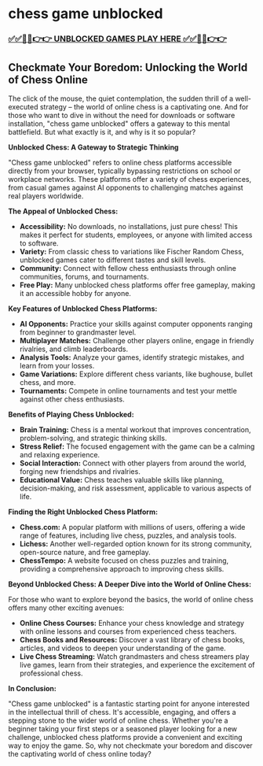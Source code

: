 # chess game unblocked

### [✅✅🔴🔴👉👉 UNBLOCKED GAMES PLAY HERE ✅✅🔴🔴👉👉](https://topstoryindia.com)

## Checkmate Your Boredom: Unlocking the World of Chess Online

The click of the mouse, the quiet contemplation, the sudden thrill of a well-executed strategy – the world of online chess is a captivating one.  And for those who want to dive in without the need for downloads or software installation, "chess game unblocked" offers a gateway to this mental battlefield. But what exactly is it, and why is it so popular?

**Unblocked Chess: A Gateway to Strategic Thinking**

"Chess game unblocked" refers to online chess platforms accessible directly from your browser, typically bypassing restrictions on school or workplace networks. These platforms offer a variety of chess experiences, from casual games against AI opponents to challenging matches against real players worldwide.

**The Appeal of Unblocked Chess:**

* **Accessibility:** No downloads, no installations, just pure chess! This makes it perfect for students, employees, or anyone with limited access to software.
* **Variety:** From classic chess to variations like Fischer Random Chess, unblocked games cater to different tastes and skill levels.
* **Community:** Connect with fellow chess enthusiasts through online communities, forums, and tournaments.
* **Free Play:** Many unblocked chess platforms offer free gameplay, making it an accessible hobby for anyone.

**Key Features of Unblocked Chess Platforms:**

* **AI Opponents:**  Practice your skills against computer opponents ranging from beginner to grandmaster level.
* **Multiplayer Matches:** Challenge other players online, engage in friendly rivalries, and climb leaderboards.
* **Analysis Tools:** Analyze your games, identify strategic mistakes, and learn from your losses.
* **Game Variations:** Explore different chess variants, like bughouse, bullet chess, and more.
* **Tournaments:** Compete in online tournaments and test your mettle against other chess enthusiasts.

**Benefits of Playing Chess Unblocked:**

* **Brain Training:** Chess is a mental workout that improves concentration, problem-solving, and strategic thinking skills.
* **Stress Relief:**  The focused engagement with the game can be a calming and relaxing experience.
* **Social Interaction:** Connect with other players from around the world, forging new friendships and rivalries.
* **Educational Value:** Chess teaches valuable skills like planning, decision-making, and risk assessment, applicable to various aspects of life.

**Finding the Right Unblocked Chess Platform:**

* **Chess.com:**  A popular platform with millions of users, offering a wide range of features, including live chess, puzzles, and analysis tools.
* **Lichess:**  Another well-regarded option known for its strong community, open-source nature, and free gameplay.
* **ChessTempo:** A website focused on chess puzzles and training, providing a comprehensive approach to improving chess skills.

**Beyond Unblocked Chess: A Deeper Dive into the World of Online Chess:**

For those who want to explore beyond the basics, the world of online chess offers many other exciting avenues:

* **Online Chess Courses:** Enhance your chess knowledge and strategy with online lessons and courses from experienced chess teachers.
* **Chess Books and Resources:** Discover a vast library of chess books, articles, and videos to deepen your understanding of the game.
* **Live Chess Streaming:** Watch grandmasters and chess streamers play live games, learn from their strategies, and experience the excitement of professional chess.

**In Conclusion:**

"Chess game unblocked" is a fantastic starting point for anyone interested in the intellectual thrill of chess. It's accessible, engaging, and offers a stepping stone to the wider world of online chess. Whether you're a beginner taking your first steps or a seasoned player looking for a new challenge, unblocked chess platforms provide a convenient and exciting way to enjoy the game. So, why not checkmate your boredom and discover the captivating world of chess online today? 
